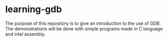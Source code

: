 # learning-gdb
The purpose of this repository is to give an introduction to the use of GDB. The demonstrations will be done with simple programs made in C language and intel assembly.
